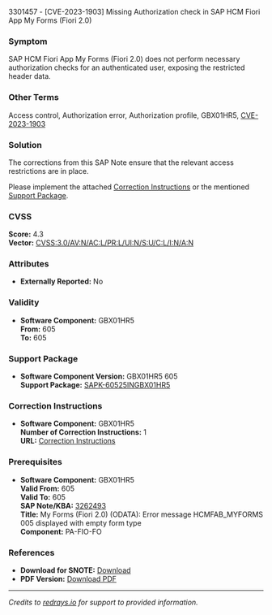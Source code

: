 3301457 - [CVE-2023-1903] Missing Authorization check in SAP HCM Fiori App My Forms (Fiori 2.0)

### Symptom
SAP HCM Fiori App My Forms (Fiori 2.0) does not perform necessary authorization checks for an authenticated user, exposing the restricted header data.

### Other Terms
Access control, Authorization error, Authorization profile, GBX01HR5, [CVE-2023-1903](https://www.cve.org/CVERecord?id=CVE-2023-1903)

### Solution
The corrections from this SAP Note ensure that the relevant access restrictions are in place.

Please implement the attached [Correction Instructions](https://me.sap.com/corrins/0003301457/18646) or the mentioned [Support Package](https://me.sap.com/supportpackage/SAPK-60525INGBX01HR5).

### CVSS
**Score:** 4.3  
**Vector:** [CVSS:3.0/AV:N/AC:L/PR:L/UI:N/S:U/C:L/I:N/A:N](https://nvd.nist.gov/vuln-metrics/cvss/v3-calculator)

### Attributes
- **Externally Reported:** No

### Validity
- **Software Component:** GBX01HR5  
  **From:** 605  
  **To:** 605

### Support Package
- **Software Component Version:** GBX01HR5 605  
  **Support Package:** [SAPK-60525INGBX01HR5](https://me.sap.com/supportpackage/SAPK-60525INGBX01HR5)

### Correction Instructions
- **Software Component:** GBX01HR5  
  **Number of Correction Instructions:** 1  
  **URL:** [Correction Instructions](https://me.sap.com/corrins/0003301457/18646)

### Prerequisites
- **Software Component:** GBX01HR5  
  **Valid From:** 605  
  **Valid To:** 605  
  **SAP Note/KBA:** [3262493](https://me.sap.com/notes/3262493)  
  **Title:** My Forms (Fiori 2.0) (ODATA): Error message HCMFAB_MYFORMS 005 displayed with empty form type  
  **Component:** PA-FIO-FO

### References
- **Download for SNOTE:** [Download](https://notesdownloads.sap.com/note/0040000000433772023)
- **PDF Version:** [Download PDF](https://userapps.support.sap.com/sap/support/sfm/notes/print/0003301457?language=en-US&token=6520CFAC5CB7CEFC352ADF25B46C558B)

---

*Credits to [redrays.io](https://redrays.io) for support to provided information.*